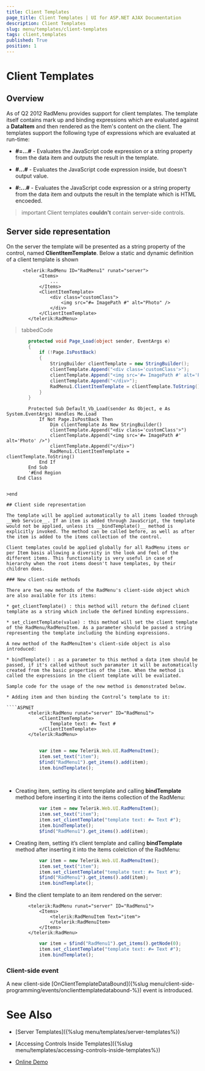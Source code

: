 ```yaml
---
title: Client Templates
page_title: Client Templates | UI for ASP.NET AJAX Documentation
description: Client Templates
slug: menu/templates/client-templates
tags: client,templates
published: True
position: 1
---
```


# Client Templates



## Overview

As of Q2 2012 RadMenu provides support for client templates. The template itself contains mark up and binding expressions which are evaluated against a __DataItem__ and then rendered as the Item's content on the client. The templates support the following type of expressions which are evaluated at run-time:

* __#=...#__ - Evaluates the JavaScript code expression or a string property from the data item and outputs the result in the template.

* __#...#__ - Evaluates the JavaScript code expression inside, but doesn't output value.

* __#:...#__ - Evaluates the JavaScript code expression or a string property from the data item and outputs the result in the template which is HTML encoeded.

>important Client templates __couldn't__ contain server-side controls.
>


## Server side representation

On the server the template will be presented as a string property of the control, named __ClientItemTemplate__. Below a static and dynamic definition of a client template is shown

````ASPNET
	  <telerik:RadMenu ID="RadMenu1" runat="server">
	        <Items>
	            ...
	        </Items>
	        <ClientItemTemplate>
	            <div class="customClass">
	                <img src="#= ImagePath #" alt="Photo" />
	            </div>
	        </ClientItemTemplate>
	    </telerik:RadMenu>
````



>tabbedCode

````C#
	    protected void Page_Load(object sender, EventArgs e)
	    {
	        if (!Page.IsPostBack)
	        {
	            StringBuilder clientTemplate = new StringBuilder();
	            clientTemplate.Append("<div class='customClass'>");
	            clientTemplate.Append("<img src='#= ImagePath #' alt='Photo' />");
	            clientTemplate.Append("</div>");
	            RadMenu1.ClientItemTemplate = clientTemplate.ToString();
	        }
	    }
````
````VB.NET
	    Protected Sub Default_Vb_Load(sender As Object, e As System.EventArgs) Handles Me.Load
	        If Not Page.IsPostBack Then
	            Dim clientTemplate As New StringBuilder()
	            clientTemplate.Append("<div class='customClass'>")
	            clientTemplate.Append("<img src='#= ImagePath #' alt='Photo' />")
	            clientTemplate.Append("</div>")
	            RadMenu1.ClientItemTemplate = clientTemplate.ToString()
	        End If
	    End Sub
	    '#End Region
	End Class


>end

## Client side representation

The template will be applied automatically to all items loaded through __Web Service__. If an item is added through JavaScript, the template would not be applied, unless its __bindTemplate()__ method is explicitly invoked. The method can be called before, as well as after the item is added to the items collection of the control.

Client templates could be applied globally for all RadMenu items or per Item basis allowing a diversity in the look and feel of the different items. This functionality is very useful in case of hierarchy when the root items doesn't have templates, by their children does.

### New client-side methods

There are two new methods of the RadMenu's client-side object which are also available for its items:

* get_clientTemplate() : this method will return the defined client template as a string which include the defined binding expressions.

* set_clientTemplate(value) : this method will set the client template of the RadMenu/RadMenuItem. As a parameter should be passed a string representing the template including the binding expressions.

A new method of the RadMenuItem's client-side object is also introduced:

* bindTemplate() : as a parameter to this method a data item should be passed, if it's called without such paramater it will be automatically created from the basic properties of the item. When the method is called the expressions in the client template will be evaliated.

Sample code for the usage of the new method is demonstrated below.

* Adding item and then binding the Control’s template to it:

````ASPNET
	    <telerik:RadMenu runat="server" ID="RadMenu1">
	        <ClientItemTemplate>
	            Template text: #= Text #
	        </ClientItemTemplate>
	    </telerik:RadMenu>
````



````JavaScript
	
	        var item = new Telerik.Web.UI.RadMenuItem();
	        item.set_text("item");
	        $find("RadMenu1").get_items().add(item);
	        item.bindTemplate();
	
	
````



* Creating item, setting its client template and calling __bindTemplate__ method before inserting it into the items collection of the RadMenu:

````JavaScript
	        var item = new Telerik.Web.UI.RadMenuItem();
	        item.set_text("item");
	        item.set_clientTemplate("template text: #= Text #");
	        item.bindTemplate();
	        $find("RadMenu1").get_items().add(item);
````



* Creating item, setting it’s client template and calling __bindTemplate__ method after inserting it into the items colelction of the RadMenu:

````JavaScript
	        var item = new Telerik.Web.UI.RadMenuItem();
	        item.set_text("item");
	        item.set_clientTemplate("template text: #= Text #");
	        $find("RadMenu1").get_items().add(item);
	        item.bindTemplate();
````



* Bind the client template to an item rendered on the server:

````ASPNET
	    <telerik:RadMenu runat="server" ID="RadMenu1">
	        <Items>
	            <telerik:RadMenuItem Text="item">
	            </telerik:RadMenuItem>
	        </Items>
	    </telerik:RadMenu>
````



````JavaScript
	        var item = $find("RadMenu1").get_items().getNode(0);
	        item.set_clientTemplate("template text: #= Text #");
	        item.bindTemplate();
````



### Client-side event

A new client-side [OnClientTemplateDataBound]({%slug menu/client-side-programming/events/onclienttemplatedatabound-%}) event is introduced.

# See Also

 * [Server Templates]({%slug menu/templates/server-templates%})

 * [Accessing Controls Inside Templates]({%slug menu/templates/accessing-controls-inside-templates%})

 * [Online Demo](http://demos.telerik.com/aspnet-ajax-beta/menu/examples/functionality/clienttemplates/defaultcs.aspx)
